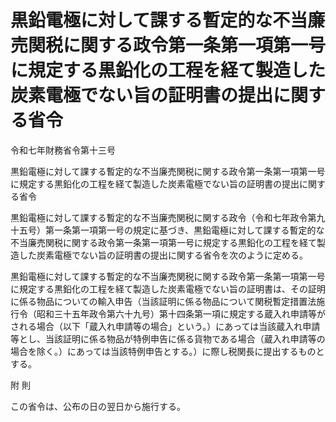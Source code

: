 # 黒鉛電極に対して課する暫定的な不当廉売関税に関する政令第一条第一項第一号に規定する黒鉛化の工程を経て製造した炭素電極でない旨の証明書の提出に関する省令

令和七年財務省令第十三号

黒鉛電極に対して課する暫定的な不当廉売関税に関する政令第一条第一項第一号に規定する黒鉛化の工程を経て製造した炭素電極でない旨の証明書の提出に関する省令

黒鉛電極に対して課する暫定的な不当廉売関税に関する政令（令和七年政令第九十五号）第一条第一項第一号の規定に基づき、黒鉛電極に対して課する暫定的な不当廉売関税に関する政令第一条第一項第一号に規定する黒鉛化の工程を経て製造した炭素電極でない旨の証明書の提出に関する省令を次のように定める。

黒鉛電極に対して課する暫定的な不当廉売関税に関する政令第一条第一項第一号に規定する黒鉛化の工程を経て製造した炭素電極でない旨の証明書は、その証明に係る物品についての輸入申告（当該証明に係る物品について関税暫定措置法施行令（昭和三十五年政令第六十九号）第十四条第一項に規定する蔵入れ申請等がされる場合（以下「蔵入れ申請等の場合」という。）にあっては当該蔵入れ申請等とし、当該証明に係る物品が特例申告に係る貨物である場合（蔵入れ申請等の場合を除く。）にあっては当該特例申告とする。）に際し税関長に提出するものとする。

附 則

この省令は、公布の日の翌日から施行する。
